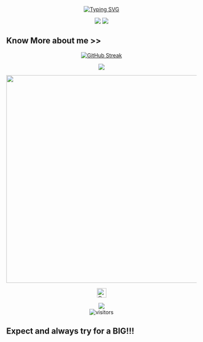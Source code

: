 <p align="center">
<a href="https://git.io/typing-svg"><img src="https://readme-typing-svg.demolab.com?font=Fira+Code&size=40&pause=1000&color=F70396&center=true&vCenter=true&random=false&width=525&lines=I'm+Cryptomoon89;I'm+a+LIMITED+EDITION" alt="Typing SVG" /></a>
</p>

<link rel="icon" type="image/x-icon" href="https://rdxlr.github.io/logo/favicon.ico">

<p align="center">
<img src="https://raw.githubusercontent.com/cryptomoon89/cryptomoon89/main/IMG/rdxlr_logo_gif.gif">
<img src="https://raw.githubusercontent.com/cryptomoon89/cryptomoon89/main/IMG/keyboard.gif">
</p>

## Know More about me >>

<p align="center">
<a href="https://git.io/streak-stats"><img src="https://streak-stats.demolab.com?user=cryptomoon89&theme=radical" alt="GitHub Streak" /></a>
</p>

<p align="center">
<img src="https://github-readme-stats.vercel.app/api?username=cryptomoon89&show_icons=true&theme=radical">
</p>

<p align="center">
<a href="https://github.com/cryptomoon89"><img width=550 src="https://github-profile-trophy.vercel.app/?username=cryptomoon89&theme=dracula&no-frame=true&title=Followers,Stars,Commit,Repository,Issues"/></a>
</p>

<p align="center">
<a href="https://github.com/cryptomoon89"><img height="25" title="Counter" src="https://komarev.com/ghpvc/?username=rdxlr&color=blueviolet&style=flat-square"></a>
</p>

<p align="center">
<a href="https://hits.seeyoufarm.com"><img src="https://hits.seeyoufarm.com/api/count/incr/badge.svg?url=https%3A%2F%2Fgithub.com%2FRDXLR&count_bg=%2379C83D&title_bg=%23555555&icon=&icon_color=%23E7E7E7&title=hits&edge_flat=true"/></a>
<br>
<img align="center" alt="visitors" src="https://visitor-badge.glitch.me/badge?page_id=RDXLR-admin&style=flat-square" />
</p>

 
## Expect and always try for a BIG!!!

